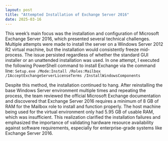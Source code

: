 ```yaml
---
layout: post
title: "Attempted Installation of Exchange Server 2016"
date: 2025-03-16
---
```


This week’s main focus was the installation and configuration of Microsoft Exchange Server 2016, which presented several technical challenges. Multiple attempts were made to install the server on a Windows Server 2012 R2 virtual machine, but the installation would consistently freeze mid-process. The issue persisted regardless of whether the standard GUI installer or an unattended installation was used. In one attempt, I executed the following PowerShell command to install Exchange via the command line:
`Setup.exe /Mode:Install /Roles:Mailbox /IAcceptExchangeServerLicenseTerms /InstallWindowsComponents`

Despite this method, the installation continued to hang. After reinstalling the base Windows Server environment multiple times and repeating the process, the team reviewed the official Microsoft Exchange documentation and discovered that Exchange Server 2016 requires a minimum of 8 GB of RAM for the Mailbox role to install and function properly. The host machine being used for the virtual environment only had 5.95 GB of usable RAM, which was insufficient. This realization clarified the installation failures and emphasized the importance of validating hardware resource availability against software requirements, especially for enterprise-grade systems like Exchange Server 2016.
